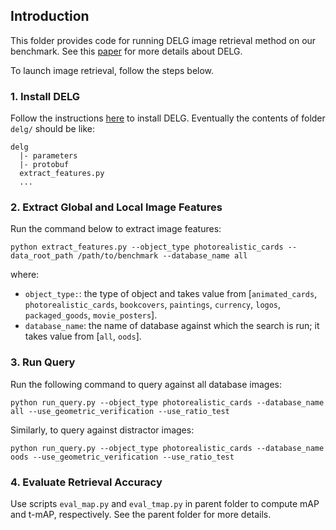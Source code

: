 ## Introduction

This folder provides code for running DELG image retrieval method on our benchmark. See this [paper](https://arxiv.org/pdf/2001.05027.pdf) for more details about DELG.

To launch image retrieval, follow the steps below.

### 1. Install DELG

Follow the instructions [here](https://github.com/tensorflow/models/blob/master/research/delf/delf/python/delg/DELG_INSTRUCTIONS.md) to install DELG. Eventually the contents of folder `delg/` should be like:
```
delg
  |- parameters
  |- protobuf
  extract_features.py
  ...
```

### 2. Extract Global and Local Image Features

Run the command below to extract image features:
```
python extract_features.py --object_type photorealistic_cards --data_root_path /path/to/benchmark --database_name all
```
where:
- `object_type:`: the type of object and takes value from [`animated_cards`, `photorealistic_cards`, `bookcovers`, `paintings`, `currency`, `logos`, `packaged_goods`, `movie_posters`].
- `database_name`: the name of database against which the search is run; it takes value from [`all`, `oods`].

### 3. Run Query

Run the following command to query against all database images:
```
python run_query.py --object_type photorealistic_cards --database_name all --use_geometric_verification --use_ratio_test
```

Similarly, to query against distractor images:
```
python run_query.py --object_type photorealistic_cards --database_name oods --use_geometric_verification --use_ratio_test
```

### 4. Evaluate Retrieval Accuracy

Use scripts `eval_map.py` and `eval_tmap.py` in parent folder to compute mAP and t-mAP, respectively. See the parent folder for more details.
